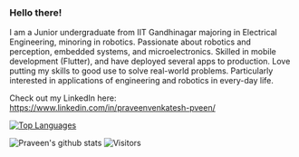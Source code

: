 ### Hello there!
I am a Junior undergraduate from IIT Gandhinagar majoring in Electrical Engineering, minoring in robotics. Passionate about robotics and perception, embedded systems, and microelectronics. Skilled in mobile development (Flutter), and have deployed several apps to production. Love putting my skills to good use to solve real-world problems. Particularly interested in applications of engineering and robotics in every-day life.


Check out my LinkedIn here: https://www.linkedin.com/in/praveenvenkatesh-pveen/


[![Top Languages](https://github-readme-stats.vercel.app/api/top-langs/?username=praveenVnktsh)](https://github.com/praveenVnktsh/github-readme-stats)


![Praveen's github stats](https://github-readme-stats.vercel.app/api?username=praveenVnktsh)
![Visitors](https://visitor-badge.glitch.me/badge?page_id=praveenVnktsh.praveenVnktsh)

